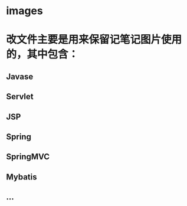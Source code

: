 # images

# 改文件主要是用来保留记笔记图片使用的，其中包含：

## Javase
## Servlet
## JSP
## Spring
## SpringMVC
## Mybatis
## ...
